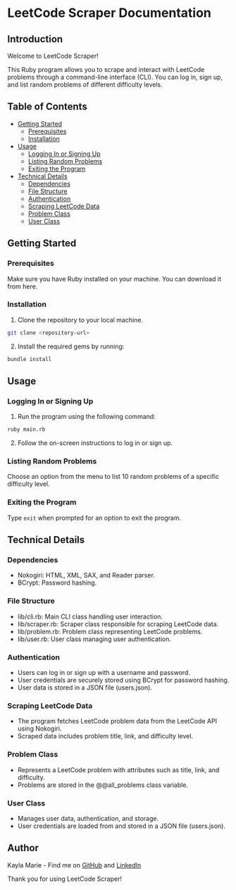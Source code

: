 # LeetCode Scraper Documentation

## Introduction
Welcome to LeetCode Scraper! 

This Ruby program allows you to scrape and interact with LeetCode problems through a command-line interface (CLI). You can log in, sign up, and list random problems of different difficulty levels.

## Table of Contents
- [Getting Started](#getting-started)
    - [Prerequisites](#prerequisites)
    - [Installation](#installation)
- [Usage](#usage)
    - [Logging In or Signing Up](#logging-in-or-signing-up)
    - [Listing Random Problems](#listing-random-problems)
    - [Exiting the Program](#exiting-the-program)
- [Technical Details](#technical-details)
    - [Dependencies](#dependencies)
    - [File Structure](#file-structure)
    - [Authentication](#authentication)
    - [Scraping LeetCode Data](#scraping-leetcode-data)
    - [Problem Class](#problem-class)
    - [User Class](#user-class)

## Getting Started

### Prerequisites
Make sure you have Ruby installed on your machine. You can download it from here.

### Installation
1. Clone the repository to your local machine.
```bash
git clone <repository-url>
```
2. Install the required gems by running:
```bash
bundle install
```

## Usage

### Logging In or Signing Up
1. Run the program using the following command:
```bash
ruby main.rb
```
2. Follow the on-screen instructions to log in or sign up.

### Listing Random Problems
Choose an option from the menu to list 10 random problems of a specific difficulty level.

### Exiting the Program
Type `exit` when prompted for an option to exit the program.

## Technical Details

### Dependencies
- Nokogiri: HTML, XML, SAX, and Reader parser.
- BCrypt: Password hashing.

### File Structure
- lib/cli.rb: Main CLI class handling user interaction.
- lib/scraper.rb: Scraper class responsible for scraping LeetCode data.
- lib/problem.rb: Problem class representing LeetCode problems.
- lib/user.rb: User class managing user authentication.

### Authentication
- Users can log in or sign up with a username and password.
- User credentials are securely stored using BCrypt for password hashing.
- User data is stored in a JSON file (users.json).

### Scraping LeetCode Data
- The program fetches LeetCode problem data from the LeetCode API using Nokogiri.
- Scraped data includes problem title, link, and difficulty level.

### Problem Class
- Represents a LeetCode problem with attributes such as title, link, and difficulty.
- Problems are stored in the @@all_problems class variable.

### User Class
- Manages user data, authentication, and storage.
- User credentials are loaded from and stored in a JSON file (users.json).

## Author
Kayla Marie - Find me on [GitHub](https://github.com/jugglingdev/) and [LinkedIn](https://www.linkedin.com/in/kayla-marie-paden/)

Thank you for using LeetCode Scraper!
